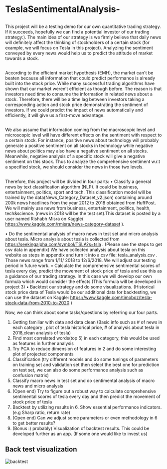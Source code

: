 # TeslaSentimentalAnalysis-

##
This project will be a testing demo for our own quantitative trading strategy. If it succeeds,
hopefully we can find a potential investor of our trading strategy:).
The main idea of our strategy is we firmly believe that daily news will definitely affect the
thinking of stockholders of a certain stock (for example, we will focus on Tesla in this project).
Analyzing the sentiment conveyed by every news would help us to predict the attitude of market
towards a stock.
##
According to the efficient market hypothesis (EMH), the market can't be beaten because all
information that could predict performance is already built into the stock price. While many
successful trading algorithms have shown that our market weren’t efficient as though before.
The reason is that investors need time to consume the information in related news about a stock.
Therefore, there will be a time lag between investors taking a corresponding action and stock
price demonstrating the sentiment of investors. If we could predict the impact of news
automatically and efficiently, it will give us a first-move advantage.

##
We also assume that information coming from the macroscopic level and microscopic level will
have different effects on the sentiment with respect to a certain stock. For instance, positive news
about technology will probably generate a positive sentiment on all stocks in technology while
negative news about politics may also have a negative sentiment on all stocks. Meanwhile,
negative analysis of a specific stock will give a negative sentiment on this stock. Thus to analyze
the comprehensive sentiment w.r.t a specified stock, we should consider the news in those two
levels.
##
Therefore, this project will be divided in four parts:
• Classify a general news by text classification algorithm (NLP). It could be business,
entertainment, politics, sport and tech. This classification model will be trained by the
data(News_Category_Dataset_v2.json) containing around 200k news headlines from the
year 2012 to 2018 obtained from HuffPost. We will mainly use news from business,
entertainment, politics, health, tech&science. (news in 2018 will be the test set).This
dataset is posted by a user named Rishabh Misra on
Kaggle( https://www.kaggle.com/rmisra/news-category-dataset ).

• Do the sentimental analysis of macro news in test set and micro analysis about tesla.
Micro analysis about tesla is collected from
https://seekingalpha.com/symbol/TSLA?s=tsla . (Please see the steps to get csv data in
appendix) We have collected analysis about tesla on this website as steps in appendix and
turn it into a csv file: tesla_analysis.csv . Those news range from 1/11/ 2018 to
12/6/2018. We will adjust our testing period in future work.
• Calculate the comprehensive sentimental scores of tesla every day, predict the movement
of stock price of tesla and use this as a guidance of our trading strategy. In this case we
will develop our own formula which would consider the effects (This formula will be
developed in project 3)
• Backtest our strategy and do some visualizations. (Historical stock price data of Tesla
would be our additional data for backtesting, we can use the dataset on Kaggle:
https://www.kaggle.com/timoboz/tesla-stock-data-from-2010-to-2020 )

Now, we can think about some tasks/questions by referring our four parts.
1. Getting familiar with data and data clean (Basic info such as # of news in each category ,
plot of tesla historical price, # of analysis about tesla in 2018,clean analysis of tesla)
2. Find most correlated words(top 5) in each category, this would be used as features in
further analysis
3. Try PCA to reduce dimension of features in 2 and do some interesting plot of projected
components
4. Classification (try different models and do some tunings of parameters on training set and
validation set then select the best one for prediction on test set, we can also do some
performance analysis such as confusion matrix)
5. Classify macro news in test set and do sentimental analysis of macro news and micro
analysis
6. (Open end) Try to figure out a robust way to calculate
comprehensive sentimental scores of tesla every day and then predict the movement of
stock price of tesla
7. Backtest by utilizing results in 6. Show essential performance indicators. (e.g Sharp ratio,
return rate)
8. (Open end) Can we adjust some parameters or even methodology in 6 to get better
results?
9. (Bonus :) probably) Visualization of backtest results. This could be developed further as
an app. (If some one would like to invest us)

## Back test visualization

![backtest](https://github.com/BBojack/TeslaSentimentalAnalysis-/assets/42468209/451a69ce-343f-45bb-898a-89791cb84043)


